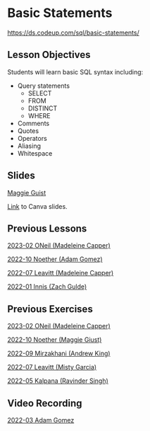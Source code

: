 # Basic Statements
https://ds.codeup.com/sql/basic-statements/

## Lesson Objectives
Students will learn basic SQL syntax including:
- Query statements
    - SELECT
    - FROM 
    - DISTINCT
    - WHERE
- Comments
- Quotes
- Operators
- Aliasing
- Whitespace


## Slides
[Maggie Guist](https://drive.google.com/file/d/17lP8crzhTNdfIw5_tzNMCmyeLU1dW48Q/view?usp=sharing)

[Link](https://www.canva.com/design/DAFknUZiFXA/IsaWlekEP6QGTvVHhpEQDg/edit?utm_content=DAFknUZiFXA&utm_campaign=designshare&utm_medium=link2&utm_source=sharebutton) to Canva slides.

## Previous Lessons
[2023-02 ONeil (Madeleine Capper)](https://github.com/CodeupClassroom/oneil-sql/blob/main/basic_statements_and_where.sql)

[2022-10 Noether (Adam Gomez)](https://github.com/CodeupClassroom/noether-database-exercises/blob/main/basic_statements_lesson.sql)

[2022-07 Leavitt (Madeleine Capper)](https://github.com/CodeupClassroom/leavitt-database-exercises-/blob/main/basic_statements.sql)

[2022-01 Innis (Zach Gulde)](https://github.com/CodeupClassroom/innis-database-exercises/blob/main/basic_statements_lesson.sql)


## Previous Exercises
[2023-02 ONeil (Madeleine Capper)](https://github.com/CodeupClassroom/oneil-sql/blob/main/basic_plus_where_exercises.sql)

[2022-10 Noether (Maggie Giust)](https://github.com/CodeupClassroom/noether-database-exercises/blob/main/select_exercises.sql)

[2022-09 Mirzakhani (Andrew King)](https://github.com/CodeupClassroom/mirzakhani-database-exercises/blob/main/select_exercises.sql)

[2022-07 Leavitt (Misty Garcia)](https://github.com/CodeupClassroom/leavitt-database-exercises-/blob/main/select_exercises.sql)

[2022-05 Kalpana (Ravinder Singh)](https://github.com/CodeupClassroom/kalpana-database-exercises/blob/main/select_exercises.sql)


## Video Recording
[2022-03 Adam Gomez](https://www.youtube.com/watch?v=l4Amdgh4BGU)
